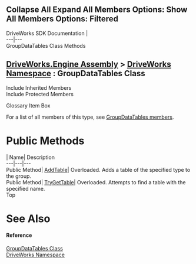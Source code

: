 Collapse All Expand All Members Options: Show All  Members Options: Filtered   
---  
DriveWorks SDK Documentation  |   
---|---  
GroupDataTables Class Methods   
  
[DriveWorks.Engine Assembly](topic2156.md) > [DriveWorks Namespace](topic2159.md) : GroupDataTables Class  
---  
  
Include Inherited Members    
Include Protected Members    


Glossary Item Box

For a list of all members of this type, see [GroupDataTables members](topic3137.md).

# Public Methods

| Name| Description  
---|---|---  
Public Method| [AddTable](topic3142.md)| Overloaded. Adds a table of the specified type to the group.   
Public Method| [TryGetTable](topic3145.md)| Overloaded. Attempts to find a table with the specified name.   
Top

# See Also

#### Reference

[GroupDataTables Class](topic3136.md)   
[DriveWorks Namespace](topic2159.md)


